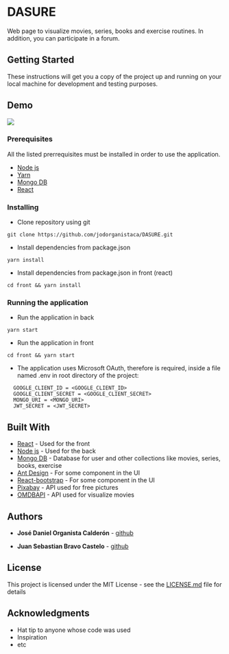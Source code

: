 # DASURE

Web page to visualize movies, series, books and exercise routines. In addition, you can participate in a forum.

## Getting Started

These instructions will get you a copy of the project up and running on your local machine for development and testing purposes. 

## Demo
![](https://i.imgur.com/O2i23my.png)

### Prerequisites

All the listed prerrequisites must be installed in order to use the application.

* [Node js](https://nodejs.org/en/)
* [Yarn](https://yarnpkg.com/)
* [Mongo DB](https://www.mongodb.com/download-center)
* [React](https://es.reactjs.org/)


### Installing

* Clone repository using git

```
git clone https://github.com/jodorganistaca/DASURE.git
```

* Install dependencies from package.json
```
yarn install
```

* Install dependencies from package.json in front (react)
```
cd front && yarn install
```

### Running the application
* Run the application in back
```
yarn start
```
* Run the application in front

```
cd front && yarn start
```

* The application uses Microsoft OAuth, therefore is required, inside a file named .env in root directory of the project:

```
  GOOGLE_CLIENT_ID = <GOOGLE_CLIENT_ID>
  GOOGLE_CLIENT_SECRET = <GOOGLE_CLIENT_SECRET>
  MONGO_URI = <MONGO_URI>
  JWT_SECRET = <JWT_SECRET>
```

## Built With

* [React](https://es.reactjs.org/) - Used for the front
* [Node js](https://nodejs.org/en/) - Used for the back
* [Mongo DB](https://www.mongodb.com/download-center) - Database for user and other collections like movies, series, books, exercise
* [Ant Design](https://ant.design/) - For some component in the UI
* [React-bootstrap](https://react-bootstrap.github.io/) - For some component in the UI
* [Pixabay](https://pixabay.com/es/) - API used for free pictures
* [OMDBAPI](http://www.omdbapi.com/) - API used for visualize movies



## Authors

* **José Daniel Organista Calderón** - [github](https://github.com/jodorganistaca)

* **Juan Sebastian Bravo Castelo** - [github](https://github.com/jsbravo-sw)


## License

This project is licensed under the MIT License - see the [LICENSE.md](LICENSE.md) file for details

## Acknowledgments

* Hat tip to anyone whose code was used
* Inspiration
* etc

